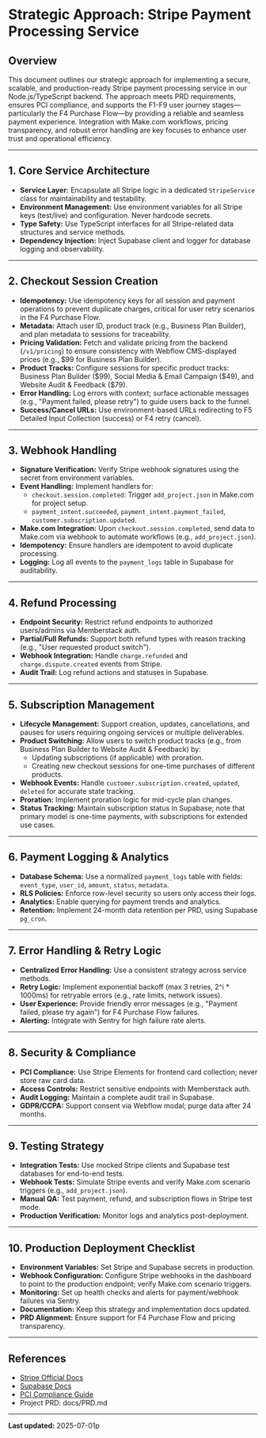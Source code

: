 # Strategic Approach: Stripe Payment Processing Service

## Overview

This document outlines our strategic approach for implementing a secure, scalable, and
production-ready Stripe payment processing service in our Node.js/TypeScript backend. The approach
meets PRD requirements, ensures PCI compliance, and supports the F1-F9 user journey
stages—particularly the F4 Purchase Flow—by providing a reliable and seamless payment experience.
Integration with Make.com workflows, pricing transparency, and robust error handling are key focuses
to enhance user trust and operational efficiency.

---

## 1. Core Service Architecture

- **Service Layer:** Encapsulate all Stripe logic in a dedicated `StripeService` class for
  maintainability and testability.
- **Environment Management:** Use environment variables for all Stripe keys (test/live) and
  configuration. Never hardcode secrets.
- **Type Safety:** Use TypeScript interfaces for all Stripe-related data structures and service
  methods.
- **Dependency Injection:** Inject Supabase client and logger for database logging and
  observability.

---

## 2. Checkout Session Creation

- **Idempotency:** Use idempotency keys for all session and payment operations to prevent duplicate
  charges, critical for user retry scenarios in the F4 Purchase Flow.
- **Metadata:** Attach user ID, product track (e.g., Business Plan Builder), and plan metadata to
  sessions for traceability.
- **Pricing Validation:** Fetch and validate pricing from the backend (`/v1/pricing`) to ensure
  consistency with Webflow CMS-displayed prices (e.g., $99 for Business Plan Builder).
- **Product Tracks:** Configure sessions for specific product tracks: Business Plan Builder ($99),
  Social Media & Email Campaign ($49), and Website Audit & Feedback ($79).
- **Error Handling:** Log errors with context; surface actionable messages (e.g., "Payment failed,
  please retry") to guide users back to the funnel.
- **Success/Cancel URLs:** Use environment-based URLs redirecting to F5 Detailed Input Collection
  (success) or F4 retry (cancel).

---

## 3. Webhook Handling

- **Signature Verification:** Verify Stripe webhook signatures using the secret from environment
  variables.
- **Event Handling:** Implement handlers for:
  - `checkout.session.completed`: Trigger `add_project.json` in Make.com for project setup.
  - `payment_intent.succeeded`, `payment_intent.payment_failed`, `customer.subscription.updated`.
- **Make.com Integration:** Upon `checkout.session.completed`, send data to Make.com via webhook to
  automate workflows (e.g., `add_project.json`).
- **Idempotency:** Ensure handlers are idempotent to avoid duplicate processing.
- **Logging:** Log all events to the `payment_logs` table in Supabase for auditability.

---

## 4. Refund Processing

- **Endpoint Security:** Restrict refund endpoints to authorized users/admins via Memberstack auth.
- **Partial/Full Refunds:** Support both refund types with reason tracking (e.g., "User requested
  product switch").
- **Webhook Integration:** Handle `charge.refunded` and `charge.dispute.created` events from Stripe.
- **Audit Trail:** Log refund actions and statuses in Supabase.

---

## 5. Subscription Management

- **Lifecycle Management:** Support creation, updates, cancellations, and pauses for users requiring
  ongoing services or multiple deliverables.
- **Product Switching:** Allow users to switch product tracks (e.g., from Business Plan Builder to
  Website Audit & Feedback) by:
  - Updating subscriptions (if applicable) with proration.
  - Creating new checkout sessions for one-time purchases of different products.
- **Webhook Events:** Handle `customer.subscription.created`, `updated`, `deleted` for accurate
  state tracking.
- **Proration:** Implement proration logic for mid-cycle plan changes.
- **Status Tracking:** Maintain subscription status in Supabase; note that primary model is one-time
  payments, with subscriptions for extended use cases.

---

## 6. Payment Logging & Analytics

- **Database Schema:** Use a normalized `payment_logs` table with fields: `event_type`, `user_id`,
  `amount`, `status`, `metadata`.
- **RLS Policies:** Enforce row-level security so users only access their logs.
- **Analytics:** Enable querying for payment trends and analytics.
- **Retention:** Implement 24-month data retention per PRD, using Supabase `pg_cron`.

---

## 7. Error Handling & Retry Logic

- **Centralized Error Handling:** Use a consistent strategy across service methods.
- **Retry Logic:** Implement exponential backoff (max 3 retries, 2^i \* 1000ms) for retryable errors
  (e.g., rate limits, network issues).
- **User Experience:** Provide friendly error messages (e.g., "Payment failed, please try again")
  for F4 Purchase Flow failures.
- **Alerting:** Integrate with Sentry for high failure rate alerts.

---

## 8. Security & Compliance

- **PCI Compliance:** Use Stripe Elements for frontend card collection; never store raw card data.
- **Access Controls:** Restrict sensitive endpoints with Memberstack auth.
- **Audit Logging:** Maintain a complete audit trail in Supabase.
- **GDPR/CCPA:** Support consent via Webflow modal; purge data after 24 months.

---

## 9. Testing Strategy

- **Integration Tests:** Use mocked Stripe clients and Supabase test databases for end-to-end tests.
- **Webhook Tests:** Simulate Stripe events and verify Make.com scenario triggers (e.g.,
  `add_project.json`).
- **Manual QA:** Test payment, refund, and subscription flows in Stripe test mode.
- **Production Verification:** Monitor logs and analytics post-deployment.

---

## 10. Production Deployment Checklist

- **Environment Variables:** Set Stripe and Supabase secrets in production.
- **Webhook Configuration:** Configure Stripe webhooks in the dashboard to point to the production
  endpoint; verify Make.com scenario triggers.
- **Monitoring:** Set up health checks and alerts for payment/webhook failures via Sentry.
- **Documentation:** Keep this strategy and implementation docs updated.
- **PRD Alignment:** Ensure support for F4 Purchase Flow and pricing transparency.

---

## References

- [Stripe Official Docs](https://stripe.com/docs)
- [Supabase Docs](https://supabase.com/docs)
- [PCI Compliance Guide](https://stripe.com/docs/security/pci-compliance)
- Project PRD: docs/PRD.md

---

**Last updated:** 2025-07-01p
